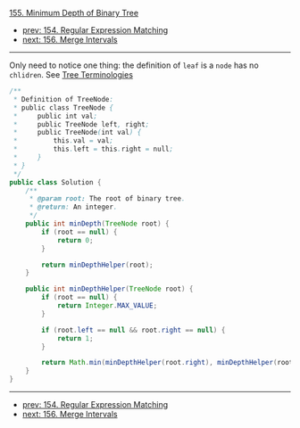 [155. Minimum Depth of Binary Tree](http://www.lintcode.com/problem/minimum-depth-of-binary-tree)

- [prev: 154. Regular Expression Matching](154-regular-expression-matching.md)
- [next: 156. Merge Intervals](156-merge-intervals.md)

---

Only need to notice one thing: the definition of `leaf` is a `node` has no `chlidren`. See [Tree Terminologies](https://en.wikipedia.org/wiki/Tree_(data_structure)#Terminologies_used_in_Trees)

```java
/**
 * Definition of TreeNode:
 * public class TreeNode {
 *     public int val;
 *     public TreeNode left, right;
 *     public TreeNode(int val) {
 *         this.val = val;
 *         this.left = this.right = null;
 *     }
 * }
 */
public class Solution {
    /**
     * @param root: The root of binary tree.
     * @return: An integer.
     */
    public int minDepth(TreeNode root) {
        if (root == null) {
            return 0;
        }

        return minDepthHelper(root);
    }

    public int minDepthHelper(TreeNode root) {
        if (root == null) {
            return Integer.MAX_VALUE;
        }

        if (root.left == null && root.right == null) {
            return 1;
        }

        return Math.min(minDepthHelper(root.right), minDepthHelper(root.left)) + 1;
    }
}
```

---

- [prev: 154. Regular Expression Matching](154-regular-expression-matching.md)
- [next: 156. Merge Intervals](156-merge-intervals.md)

